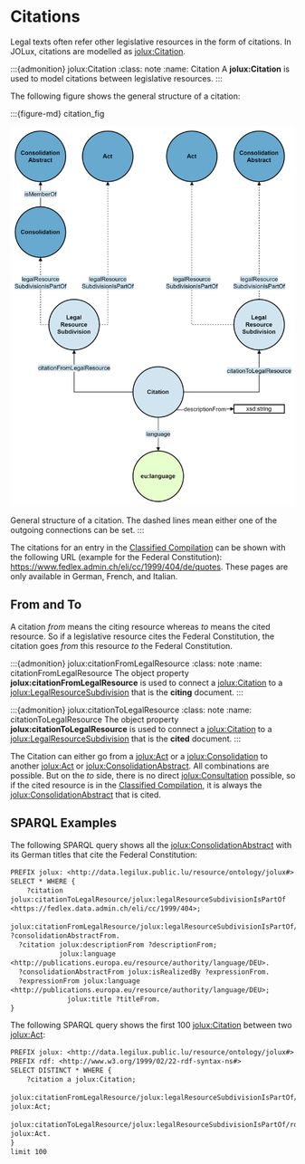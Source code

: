 # Citations

Legal texts often refer other legislative resources in the form of citations. In JOLux, citations are modelled as [jolux:Citation](#Citation).

:::{admonition} jolux:Citation
:class: note
:name: Citation
A **jolux:Citation** is used to model citations between legislative resources.
:::

The following figure shows the general structure of a citation:

:::{figure-md} citation_fig

<img src="img/citation.png">

General structure of a citation. The dashed lines mean either one of the outgoing connections can be set.
:::

The citations for an entry in the [Classified Compilation](classified_compilation.md) can be shown with the following URL (example for the Federal Constitution): https://www.fedlex.admin.ch/eli/cc/1999/404/de/quotes. These pages are only available in German, French, and Italian.

## From and To

A citation *from* means the citing resource whereas *to* means the cited resource. So if a legislative resource cites the Federal Constitution, the citation goes *from* this resource *to* the Federal Constitution.

:::{admonition} jolux:citationFromLegalResource
:class: note
:name: citationFromLegalResource
The object property **jolux:citationFromLegalResource** is used to connect a [jolux:Citation](#Citation) to a [jolux:LegalResourceSubdivision](#LegalResourceSubdivision) that is the **citing** document.
:::

:::{admonition} jolux:citationToLegalResource
:class: note
:name: citationToLegalResource
The object property **jolux:citationToLegalResource** is used to connect a [jolux:Citation](#Citation) to a [jolux:LegalResourceSubdivision](#LegalResourceSubdivision) that is the **cited** document.
:::

The Citation can either go from a [jolux:Act](#Act) or a [jolux:Consolidation](#Consolidation) to another [jolux:Act](#Act) or [jolux:ConsolidationAbstract](#ConsolidationAbstract). All combinations are possible. But on the *to* side, there is no direct [jolux:Consultation](#Consultation) possible, so if the cited resource is in the [Classified Compilation](classified_compilation.md), it is always the [jolux:ConsolidationAbstract](#ConsolidationAbstract) that is cited.

## SPARQL Examples

The following SPARQL query shows all the [jolux:ConsolidationAbstract](#ConsolidationAbstract) with its German titles that cite the Federal Constitution:

```sparql
PREFIX jolux: <http://data.legilux.public.lu/resource/ontology/jolux#>
SELECT * WHERE {
	?citation jolux:citationToLegalResource/jolux:legalResourceSubdivisionIsPartOf <https://fedlex.data.admin.ch/eli/cc/1999/404>;
                                        jolux:citationFromLegalResource/jolux:legalResourceSubdivisionIsPartOf/jolux:isMemberOf ?consolidationAbstractFrom.
  ?citation jolux:descriptionFrom ?descriptionFrom;
            jolux:language <http://publications.europa.eu/resource/authority/language/DEU>.
  ?consolidationAbstractFrom jolux:isRealizedBy ?expressionFrom.
  ?expressionFrom jolux:language <http://publications.europa.eu/resource/authority/language/DEU>;
              jolux:title ?titleFrom.
}
```

The following SPARQL query shows the first 100 [jolux:Citation](#Citation) between two [jolux:Act](#Act):

```sparql
PREFIX jolux: <http://data.legilux.public.lu/resource/ontology/jolux#>
PREFIX rdf: <http://www.w3.org/1999/02/22-rdf-syntax-ns#>
SELECT DISTINCT * WHERE {
    ?citation a jolux:Citation;
  	    jolux:citationFromLegalResource/jolux:legalResourceSubdivisionIsPartOf/rdf:type jolux:Act;
	    jolux:citationToLegalResource/jolux:legalResourceSubdivisionIsPartOf/rdf:type jolux:Act.
}
limit 100
```